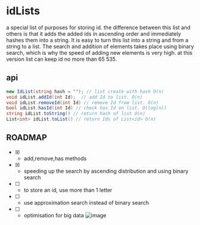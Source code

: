 # idLists
a special list of purposes for storing id.
the difference between this list and others is that it adds the added ids in ascending order and immediately hashes them into a string. 
It is easy to turn this list into a string and from a string to a list. 
The search and addition of elements takes place using binary search, which is why the speed of adding new elements is very high.
at this version list can keep id no more than 65 535. 
## api
```c#
new IdList(string hash = ""); // list create with hash O(n)
void idList.addId(int Id);  // add Id to list. O(n)
void idList.removeId(int Id) // remove Id from list. O(n)
bool idList.hasId(int Id) // check has Id on list. O(log(n))
string idList.toString() // return hash of list O(n)
List<int> idList.toList() // return Ids of List<id> O(n)
```

## ROADMAP
- [x] - add,remove,has methods
- [x] - speeding up the search by ascending distribution and using binary search
- [ ] - to store an id, use more than 1 letter
- [ ] - use approximation search instead of binary search
- [ ] - optimisation for big data
![image](https://user-images.githubusercontent.com/37046811/163733810-2cc22759-14eb-404b-8dce-6aa5676f2c81.png)
